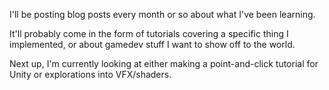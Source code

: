 ---
---
I'll be posting blog posts every month or so about what I've been learning. 

It'll probably come in the form of tutorials covering a specific thing I implemented, or about gamedev stuff I want to show off to the world.

Next up, I'm currently looking at either making a point-and-click tutorial for Unity or explorations into VFX/shaders. 